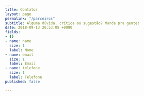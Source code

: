 ```yaml
---
title: Contatos
layout: page
permalink: "/parceiros"
subtitle: Alguma dúvida, crítica ou sugestão? Manda pra gente!
date: 2018-09-13 20:53:08 +0000
fields:
- {}
- name: name
  size: 1
  label: Nome
- name: email
  size: 1
  label: Email
- name: telefone
  size: 1
  label: Telefone
published: false

---
```

